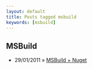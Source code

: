 ```yaml
---
layout: default
title: Posts tagged msbuild
keywords: [msbuild]
---
```

<h2 class="category">MSBuild</h2>
<ul class="posts">
<li>
<p>
<span class="date">29/01/2011</span> &raquo;
<a href="/blog/msbuild-nuget">MSBuild + Nuget</a>
</p>
</li>
</ul>
